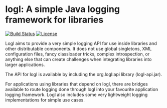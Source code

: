 # logl: A simple Java logging framework for libraries

[![Build Status](https://circleci.com/gh/consensys/logl.svg?style=shield)](https://circleci.com/gh/consensys/logl) [![License](https://img.shields.io/badge/License-Apache%202.0-blue.svg)](https://github.com/consensys/logl/blob/master/LICENSE)

Logl aims to provide a very simple logging API for use inside libraries and
other distributable components. It does not use global singletons,
XML configuration files, fancy classloader tricks, complex introspection, or
anything else that can create challenges when integrating libraries into
larger applications.

The API for logl is available by including the org.logl:api library (logl-api.jar).

For applications using libraries that depend on logl, there are bridges
available to route logging done through logl into your favourite application
logging framework. Logl also includes some very lightweight logging
implementations for simple use cases.
